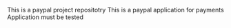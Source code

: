 This is a paypal project repositotry
This is a paypal application for payments
Application must be tested

